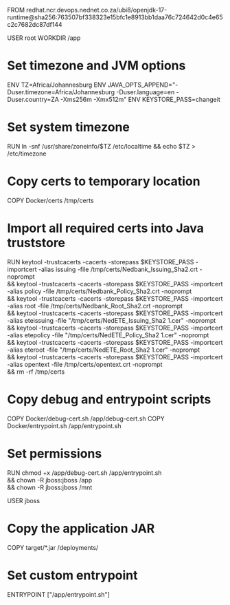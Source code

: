 FROM redhat.ncr.devops.nednet.co.za/ubi8/openjdk-17-runtime@sha256:763507bf338323e15bfc1e8913bb1daa76c724642d0c4e65c2c7682dc87df144

USER root
WORKDIR /app

# Set timezone and JVM options
ENV TZ=Africa/Johannesburg
ENV JAVA_OPTS_APPEND="-Duser.timezone=Africa/Johannesburg -Duser.language=en -Duser.country=ZA -Xms256m -Xmx512m"
ENV KEYSTORE_PASS=changeit

# Set system timezone
RUN ln -snf /usr/share/zoneinfo/$TZ /etc/localtime && echo $TZ > /etc/timezone

# Copy certs to temporary location
COPY Docker/certs /tmp/certs

# Import all required certs into Java truststore
RUN keytool -trustcacerts -cacerts -storepass $KEYSTORE_PASS -importcert -alias issuing -file /tmp/certs/Nedbank_Issuing_Sha2.crt -noprompt \
    && keytool -trustcacerts -cacerts -storepass $KEYSTORE_PASS -importcert -alias policy -file /tmp/certs/Nedbank_Policy_Sha2.crt -noprompt \
    && keytool -trustcacerts -cacerts -storepass $KEYSTORE_PASS -importcert -alias root -file /tmp/certs/Nedbank_Root_Sha2.crt -noprompt \
    && keytool -trustcacerts -cacerts -storepass $KEYSTORE_PASS -importcert -alias eteissuing -file "/tmp/certs/NedETE_Issuing_Sha2 1.cer" -noprompt \
    && keytool -trustcacerts -cacerts -storepass $KEYSTORE_PASS -importcert -alias etepolicy -file "/tmp/certs/NedETE_Policy_Sha2 1.cer" -noprompt \
    && keytool -trustcacerts -cacerts -storepass $KEYSTORE_PASS -importcert -alias eteroot -file "/tmp/certs/NedETE_Root_Sha2 1.cer" -noprompt \
    && keytool -trustcacerts -cacerts -storepass $KEYSTORE_PASS -importcert -alias opentext -file /tmp/certs/opentext.crt -noprompt \
    && rm -rf /tmp/certs

# Copy debug and entrypoint scripts
COPY Docker/debug-cert.sh /app/debug-cert.sh
COPY Docker/entrypoint.sh /app/entrypoint.sh

# Set permissions
RUN chmod +x /app/debug-cert.sh /app/entrypoint.sh \
    && chown -R jboss:jboss /app \
    && chown -R jboss:jboss /mnt

USER jboss

# Copy the application JAR
COPY target/*.jar /deployments/

# Set custom entrypoint
ENTRYPOINT ["/app/entrypoint.sh"]
